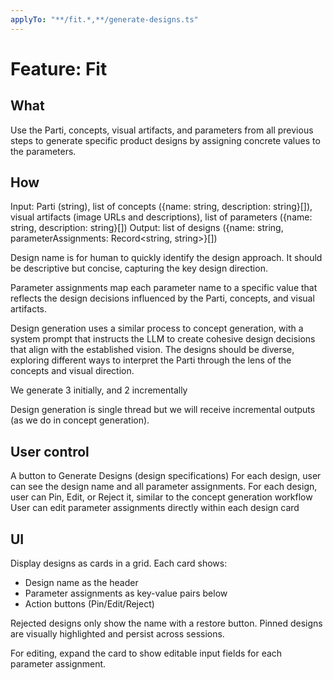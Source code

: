 ```yaml
---
applyTo: "**/fit.*,**/generate-designs.ts"
---
```


# Feature: Fit

## What

Use the Parti, concepts, visual artifacts, and parameters from all previous steps to generate specific product designs by assigning concrete values to the parameters.

## How

Input: Parti (string), list of concepts ({name: string, description: string}[]), visual artifacts (image URLs and descriptions), list of parameters ({name: string, description: string}[])
Output: list of designs ({name: string, parameterAssignments: Record<string, string>}[])

Design name is for human to quickly identify the design approach. It should be descriptive but concise, capturing the key design direction.

Parameter assignments map each parameter name to a specific value that reflects the design decisions influenced by the Parti, concepts, and visual artifacts.

Design generation uses a similar process to concept generation, with a system prompt that instructs the LLM to create cohesive design decisions that align with the established vision. The designs should be diverse, exploring different ways to interpret the Parti through the lens of the concepts and visual direction.

We generate 3 initially, and 2 incrementally

Design generation is single thread but we will receive incremental outputs (as we do in concept generation).

## User control

A button to Generate Designs (design specifications)
For each design, user can see the design name and all parameter assignments.
For each design, user can Pin, Edit, or Reject it, similar to the concept generation workflow
User can edit parameter assignments directly within each design card

## UI

Display designs as cards in a grid. Each card shows:

- Design name as the header
- Parameter assignments as key-value pairs below
- Action buttons (Pin/Edit/Reject)

Rejected designs only show the name with a restore button.
Pinned designs are visually highlighted and persist across sessions.

For editing, expand the card to show editable input fields for each parameter assignment.
